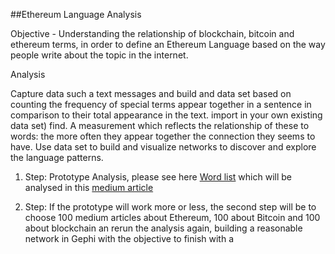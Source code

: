 ##Ethereum Language Analysis

Objective - Understanding the relationship of blockchain, bitcoin and ethereum terms, in order to define an Ethereum Language based on the way people write about the topic in the internet.

Analysis

Capture data such a text messages and build and data set based on counting the frequency of special terms appear together in a sentence in comparison to their total appearance in the text.  import in your own existing data set)
find. A measurement which reflects the relationship of these to words: the more often they appear together the connection they seems to have. Use data set to build and visualize networks to discover and explore the language patterns.


1. Step: Prototype Analysis, please see here [Word list](/wordList.md) which will be analysed in this [medium article](https://media.consensys.net/programmable-blockchains-in-context-ethereum-s-future-cd8451eb421e#.k5mjkel5d)

2. Step: If the prototype will work more or less, the second step will be to choose 100 medium articles about Ethereum, 100 about Bitcoin and 100 about blockchain an rerun the analysis again, building a reasonable network in Gephi with the objective to finish with a  
